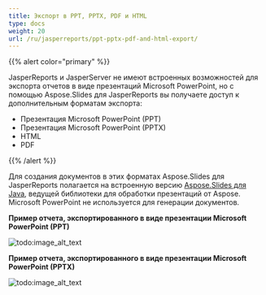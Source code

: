 ```yaml
---
title: Экспорт в PPT, PPTX, PDF и HTML
type: docs
weight: 20
url: /ru/jasperreports/ppt-pptx-pdf-and-html-export/
---
```


{{% alert color="primary" %}} 

JasperReports и JasperServer не имеют встроенных возможностей для экспорта отчетов в виде презентаций Microsoft PowerPoint, но с помощью Aspose.Slides для JasperReports вы получаете доступ к дополнительным форматам экспорта:

- Презентация Microsoft PowerPoint (PPT)
- Презентация Microsoft PowerPoint (PPTX)
- HTML
- PDF

{{% /alert %}} 

Для создания документов в этих форматах Aspose.Slides для JasperReports полагается на встроенную версию [Aspose.Slides для Java](https://products.aspose.com/slides/java/), ведущей библиотеки для обработки презентаций от Aspose. Microsoft PowerPoint не используется для генерации документов.



**Пример отчета, экспортированного в виде презентации Microsoft PowerPoint (PPT)** 

![todo:image_alt_text](ppt-pptx-pdf-and-html-export_1.png)

**Пример отчета, экспортированного в виде презентации Microsoft PowerPoint (PPTX)** 

![todo:image_alt_text](ppt-pptx-pdf-and-html-export_2.png)